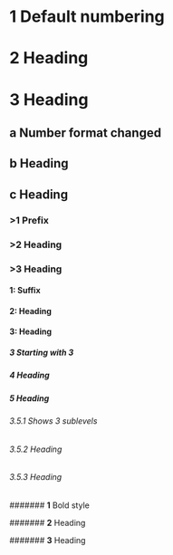 # 1 Default numbering

# 2 Heading

# 3 Heading

## a Number format changed

## b Heading

## c Heading

### &gt;1 Prefix

### &gt;2 Heading

### &gt;3 Heading

#### 1: Suffix

#### 2: Heading

#### 3: Heading

##### 3 Starting with 3

##### 4 Heading

##### 5 Heading

###### 3\.5\.1 Shows 3 sublevels

###### 3\.5\.2 Heading

###### 3\.5\.3 Heading

####### __1__ Bold style

####### __2__ Heading

####### __3__ Heading

